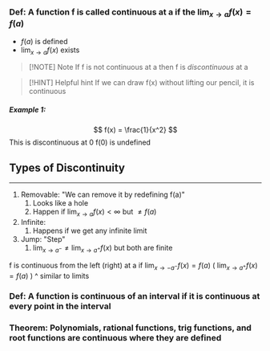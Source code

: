 ### Def: A function f is called continuous at a if the $\lim_{ x \to a } f(x) = f(a)$
- $f(a)$ is defined
- $\lim_{ x \to a } f(x)$ exists

> [!NOTE] Note
>  If f is not continuous at a then f is _discontinuous_ at a


> [!HINT] Helpful hint
> If we can draw f(x) without lifting our pencil, it is continuous 

##### Example 1:
$$
f(x) = \frac{1}{x^2}
$$
This is discontinuous at 0
f(0) is undefined 

## Types of Discontinuity 
---
1. Removable: "We can remove it by redefining f(a)"
	1. Looks like a hole
	2. Happen if $\lim_{ x \to a } f(x) < \infty$ but $\neq f(a)$ 
2. Infinite:
	1. Happens if we get any infinite limit
3. Jump: "Step"
	1. $\lim_{ x \to a^- } \neq \lim_{ x \to a^+ } f(x)$ but both are finite

f is continuous from the left (right) at a if $\lim_{ x \to -a^- } f(x) = f(a)$ ( $\lim_{ x \to a^+ } f(x) = f(a)$ ) 
^ similar to limits
### Def: A function is continuous of an interval if it is continuous at every point in the interval

### Theorem: Polynomials, rational functions, trig functions, and root functions are continuous where they are defined